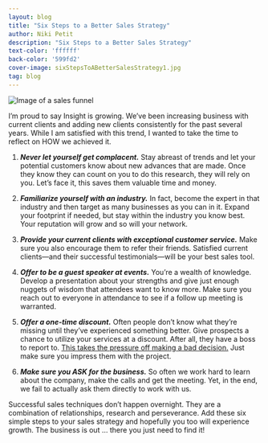 ```yaml
---
layout: blog
title: "Six Steps to a Better Sales Strategy"
author: Niki Petit
description: "Six Steps to a Better Sales Strategy"
text-color: 'ffffff'
back-color: '599fd2'
cover-image: sixStepsToABetterSalesStrategy1.jpg
tag: blog
---
```


<img data-aos="fade-up" src="/img/blog/sixStepsToABetterSalesStrategy1.jpg"
alt="Image of a sales funnel"
srcset="
/img/blog/sixStepsToABetterSalesStrategy1.jpg 2400w,
/img/blog/sixStepsToABetterSalesStrategy1.jpg 1800w,
/img/blog/sixStepsToABetterSalesStrategy1.jpg 1200w,
/img/blog/sixStepsToABetterSalesStrategy1.jpg 900w,
/img/blog/sixStepsToABetterSalesStrategy1.jpg 600w,
/img/blog/sixStepsToABetterSalesStrategy1.jpg 400w" />

I’m proud to say Insight is growing. We’ve been increasing business with current clients and adding new clients consistently for the past several years. While I am satisfied with this trend, I wanted to take the time to reflect on HOW we achieved it.

1. **_Never let yourself get complacent._** Stay abreast of trends and let your potential customers know about new advances that are made. Once they know they can count on you to do this research, they will rely on you. Let’s face it, this saves them valuable time and money.

2. **_Familiarize yourself with an industry._** In fact, become the expert in that industry and then target as many businesses as you can in it. Expand your footprint if needed, but stay within the industry you know best. Your reputation will grow and so will your network.

3. **_Provide your current clients with exceptional customer service._** Make sure you also encourage them to refer their friends. Satisfied current clients—and their successful testimonials—will be your best sales tool.

4. **_Offer to be a guest speaker at events._** You’re a wealth of knowledge. Develop a presentation about your strengths and give just enough nuggets of wisdom that attendees want to know more. Make sure you reach out to everyone in attendance to see if a follow up meeting is warranted.

5. **_Offer a one-time discount._** Often people don’t know what they’re missing until they’ve experienced something better. Give prospects a chance to utilize your services at a discount. After all, they have a boss to report to.  <span style="text-decoration:underline;">This takes the pressure off making a bad decision.</span> Just make sure you impress them with the project.

6. **_Make sure you ASK for the business._** So often we work hard to learn about the company, make the calls and get the meeting. Yet, in the end, we fail to actually ask them directly to work with us.  

Successful sales techniques don’t happen overnight. They are a combination of relationships, research and perseverance. Add these six simple steps to your sales strategy and hopefully you too will experience growth. The business is out … there you just need to find it!

